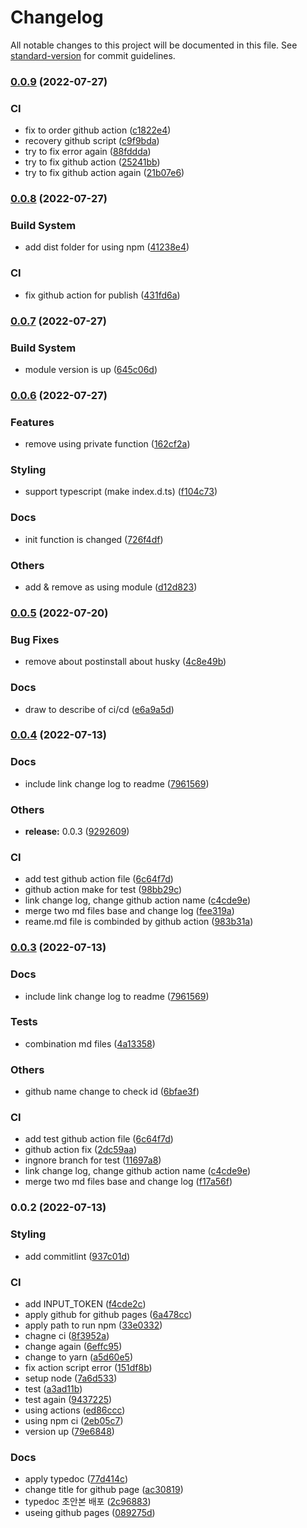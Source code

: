 # Changelog

All notable changes to this project will be documented in this file. See [standard-version](https://github.com/conventional-changelog/standard-version) for commit guidelines.

### [0.0.9](https://github.com/seojinwoo/IotDeviceSdk4React/compare/v0.0.8...v0.0.9) (2022-07-27)


### CI

* fix to order github action ([c1822e4](https://github.com/seojinwoo/IotDeviceSdk4React/commit/c1822e41aa453f480cda887009376151b656da49))
* recovery github script ([c9f9bda](https://github.com/seojinwoo/IotDeviceSdk4React/commit/c9f9bda4841c951d70d1460ed8c9213c51268ed0))
* try to fix error again ([88fddda](https://github.com/seojinwoo/IotDeviceSdk4React/commit/88fdddab469c9cc993dd4a534deb60e6447f6ed0))
* try to fix github action ([25241bb](https://github.com/seojinwoo/IotDeviceSdk4React/commit/25241bb6a5ce7cef280cb7e530e835cf3c6bbd7c))
* try to fix github action again ([21b07e6](https://github.com/seojinwoo/IotDeviceSdk4React/commit/21b07e647c0150a70661909a4a97063d7a3428fb))

### [0.0.8](https://github.com/seojinwoo/IotDeviceSdk4React/compare/v0.0.7...v0.0.8) (2022-07-27)


### Build System

* add dist folder for using npm ([41238e4](https://github.com/seojinwoo/IotDeviceSdk4React/commit/41238e4332f4ad31596c717c4dc89a8388665d45))


### CI

* fix github action for publish ([431fd6a](https://github.com/seojinwoo/IotDeviceSdk4React/commit/431fd6aa13d5d3dce312d5cd6d91773863df7a65))

### [0.0.7](https://github.com/seojinwoo/IotDeviceSdk4React/compare/v0.0.6...v0.0.7) (2022-07-27)


### Build System

* module version is up ([645c06d](https://github.com/seojinwoo/IotDeviceSdk4React/commit/645c06d6c302dd8088d8b419b04c94f14e223522))

### [0.0.6](https://github.com/seojinwoo/IotDeviceSdk4React/compare/v0.0.5...v0.0.6) (2022-07-27)


### Features

* remove using private function ([162cf2a](https://github.com/seojinwoo/IotDeviceSdk4React/commit/162cf2a810ea31aac11d1408193beb782e56dcea))


### Styling

* support typescript (make index.d.ts) ([f104c73](https://github.com/seojinwoo/IotDeviceSdk4React/commit/f104c738cfd969991143f879b88250ab8c9a01bf))


### Docs

* init function is changed ([726f4df](https://github.com/seojinwoo/IotDeviceSdk4React/commit/726f4dff050fe72abe45169a3f3d3cf992fc658a))


### Others

* add & remove as using module ([d12d823](https://github.com/seojinwoo/IotDeviceSdk4React/commit/d12d8239a44f836aa215e933ba60950624839716))

### [0.0.5](https://github.com/seojinwoo/IotDeviceSdk4React/compare/v0.0.4...v0.0.5) (2022-07-20)


### Bug Fixes

* remove about postinstall about husky ([4c8e49b](https://github.com/seojinwoo/IotDeviceSdk4React/commit/4c8e49b5e6f1239cc561c18057df8fa584fae715))


### Docs

* draw to describe of ci/cd ([e6a9a5d](https://github.com/seojinwoo/IotDeviceSdk4React/commit/e6a9a5d4d851643e303641fb5f1edaa466829ac7))

### [0.0.4](https://github.com/seojinwoo/IotDeviceSdk4React/compare/v0.0.2...v0.0.4) (2022-07-13)


### Docs

* include link change log to readme ([7961569](https://github.com/seojinwoo/IotDeviceSdk4React/commit/796156958d36c74e779fec92f40a46872f2cff49))


### Others

* **release:** 0.0.3 ([9292609](https://github.com/seojinwoo/IotDeviceSdk4React/commit/9292609e95e22e5b9b5867e31743f1fc221d8bd5))


### CI

* add test github action file ([6c64f7d](https://github.com/seojinwoo/IotDeviceSdk4React/commit/6c64f7de45a484fb51d487689e88e4081fc199c4))
* github action make for test ([98bb29c](https://github.com/seojinwoo/IotDeviceSdk4React/commit/98bb29c81cdb6ac7369995eadf414b0499cc02ed))
* link change log, change github action name ([c4cde9e](https://github.com/seojinwoo/IotDeviceSdk4React/commit/c4cde9e9e04503ffab9409957aae7be5ae4909ef))
* merge two md files base and change log ([fee319a](https://github.com/seojinwoo/IotDeviceSdk4React/commit/fee319a53e2deedeacae8a2196c0a005d8f1b392))
* reame.md file is combinded by github action ([983b31a](https://github.com/seojinwoo/IotDeviceSdk4React/commit/983b31ac5f66303f4c69d1fe1e0078f76f2b473f))

### [0.0.3](https://github.com/seojinwoo/IotDeviceSdk4React/compare/v0.0.2...v0.0.3) (2022-07-13)


### Docs

* include link change log to readme ([7961569](https://github.com/seojinwoo/IotDeviceSdk4React/commit/796156958d36c74e779fec92f40a46872f2cff49))


### Tests

* combination md files ([4a13358](https://github.com/seojinwoo/IotDeviceSdk4React/commit/4a13358270cdde88ff9ad8406b9a4df13e1f42ef))


### Others

* github name change to check id ([6bfae3f](https://github.com/seojinwoo/IotDeviceSdk4React/commit/6bfae3f6c3aa27857d2f92327af9aa8f0929817a))


### CI

* add test github action file ([6c64f7d](https://github.com/seojinwoo/IotDeviceSdk4React/commit/6c64f7de45a484fb51d487689e88e4081fc199c4))
* github action fix ([2dc59aa](https://github.com/seojinwoo/IotDeviceSdk4React/commit/2dc59aace588aeedd0c78c052c2dd6e51039ae56))
* ingnore branch for test ([11697a8](https://github.com/seojinwoo/IotDeviceSdk4React/commit/11697a827c3e5bc6b7e013d3dde35990870bb9bb))
* link change log, change github action name ([c4cde9e](https://github.com/seojinwoo/IotDeviceSdk4React/commit/c4cde9e9e04503ffab9409957aae7be5ae4909ef))
* merge two md files base and change log ([f17a56f](https://github.com/seojinwoo/IotDeviceSdk4React/commit/f17a56f6c1d1f3cce990f24fe5c7e2c5e34be616))

### 0.0.2 (2022-07-13)


### Styling

* add commitlint ([937c01d](https://github.com/seojinwoo/IotDeviceSdk4React/commit/937c01dd0b0df9bc4f45745dd311001a44555766))


### CI

* add INPUT_TOKEN ([f4cde2c](https://github.com/seojinwoo/IotDeviceSdk4React/commit/f4cde2c2424debbf3cb2dda9d10c1a2c57b9cf7f))
* apply github for github pages ([6a478cc](https://github.com/seojinwoo/IotDeviceSdk4React/commit/6a478cc327a73bda3d9044c4f0bc4a2cacfb580c))
* apply path to run npm ([33e0332](https://github.com/seojinwoo/IotDeviceSdk4React/commit/33e0332d51667acf1f098ca38c0a9462865002a7))
* chagne ci ([8f3952a](https://github.com/seojinwoo/IotDeviceSdk4React/commit/8f3952a0ac66dc41c4a319d581885e2aecf7313a))
* change again ([6effc95](https://github.com/seojinwoo/IotDeviceSdk4React/commit/6effc955db8465542e5dcaac3c0b67297eb02ba9))
* change to yarn ([a5d60e5](https://github.com/seojinwoo/IotDeviceSdk4React/commit/a5d60e5aaeb71c2bec70ca4b1de051cec4203e72))
* fix action script error ([151df8b](https://github.com/seojinwoo/IotDeviceSdk4React/commit/151df8b733ebbd62b56938a16cde6d26b368be6f))
* setup node ([7a6d533](https://github.com/seojinwoo/IotDeviceSdk4React/commit/7a6d5333f59f0f07bc5c13b63dffa17b3d4ff77a))
* test ([a3ad11b](https://github.com/seojinwoo/IotDeviceSdk4React/commit/a3ad11be1798e00d125742d28b22548c3be51e3e))
* test again ([9437225](https://github.com/seojinwoo/IotDeviceSdk4React/commit/9437225bec649a09a58ca8621d27d13d09944003))
* using actions ([ed86ccc](https://github.com/seojinwoo/IotDeviceSdk4React/commit/ed86ccc64a22251f74e8b000984ba54c1f62a3d5))
* using npm ci ([2eb05c7](https://github.com/seojinwoo/IotDeviceSdk4React/commit/2eb05c738beb1ba497743569349c4b3ff335df00))
* version up ([79e6848](https://github.com/seojinwoo/IotDeviceSdk4React/commit/79e6848d1d01c1d042e95e5255a74d7e099369ef))


### Docs

* apply typedoc ([77d414c](https://github.com/seojinwoo/IotDeviceSdk4React/commit/77d414c18fa9516c6461c1a013ae52f959b9accc))
* change title for github page ([ac30819](https://github.com/seojinwoo/IotDeviceSdk4React/commit/ac308199072167c2cf460697b0c3ccdc6d2c2a8a))
* typedoc 초안본 배포 ([2c96883](https://github.com/seojinwoo/IotDeviceSdk4React/commit/2c96883cf7286196d61a62146386ce290ad7fc00))
* useing github pages ([089275d](https://github.com/seojinwoo/IotDeviceSdk4React/commit/089275d757ca5b3dccbc5960cb63010fd751637b))
